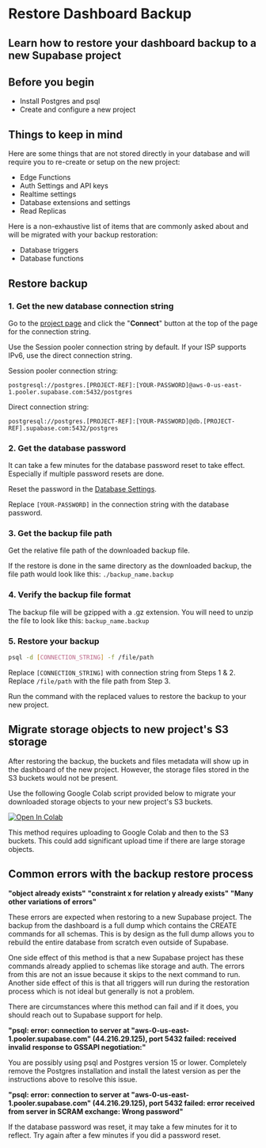 # Restore Dashboard Backup

## Learn how to restore your dashboard backup to a new Supabase project

## Before you begin

- Install Postgres and psql
- Create and configure a new project

## Things to keep in mind

Here are some things that are not stored directly in your database and will require you to re-create or setup on the new project:

- Edge Functions
- Auth Settings and API keys
- Realtime settings
- Database extensions and settings
- Read Replicas

Here is a non-exhaustive list of items that are commonly asked about and will be migrated with your backup restoration:

- Database triggers
- Database functions

## Restore backup

### 1. Get the new database connection string

Go to the [project page](https://supabase.com/dashboard/project/_/) and click the "**Connect**" button at the top of the page for the connection string.

Use the Session pooler connection string by default. If your ISP supports IPv6, use the direct connection string.

Session pooler connection string:
```
postgresql://postgres.[PROJECT-REF]:[YOUR-PASSWORD]@aws-0-us-east-1.pooler.supabase.com:5432/postgres
```

Direct connection string:
```
postgresql://postgres.[PROJECT-REF]:[YOUR-PASSWORD]@db.[PROJECT-REF].supabase.com:5432/postgres
```

### 2. Get the database password

It can take a few minutes for the database password reset to take effect. Especially if multiple password resets are done.

Reset the password in the [Database Settings](https://supabase.com/dashboard/project/_/settings/database).

Replace `[YOUR-PASSWORD]` in the connection string with the database password.

### 3. Get the backup file path

Get the relative file path of the downloaded backup file.

If the restore is done in the same directory as the downloaded backup, the file path would look like this:
`./backup_name.backup`

### 4. Verify the backup file format

The backup file will be gzipped with a .gz extension. You will need to unzip the file to look like this:
`backup_name.backup`

### 5. Restore your backup

```bash
psql -d [CONNECTION_STRING] -f /file/path
```

Replace `[CONNECTION_STRING]` with connection string from Steps 1 & 2.
Replace `/file/path` with the file path from Step 3.

Run the command with the replaced values to restore the backup to your new project.

## Migrate storage objects to new project's S3 storage

After restoring the backup, the buckets and files metadata will show up in the dashboard of the new project.
However, the storage files stored in the S3 buckets would not be present.

Use the following Google Colab script provided below to migrate your downloaded storage objects to your new project's S3 buckets.

[![Open In Colab](https://colab.research.google.com/assets/colab-badge.svg)](https://colab.research.google.com/github/PLyn/supabase-storage-migrate/blob/main/Supabase_Storage_migration.ipynb)

This method requires uploading to Google Colab and then to the S3 buckets. This could add significant upload time if there are large storage objects.

## Common errors with the backup restore process

**"object already exists"**
**"constraint x for relation y already exists"**
**"Many other variations of errors"**

These errors are expected when restoring to a new Supabase project. The backup from the dashboard is a full dump which contains the CREATE commands for all schemas. This is by design as the full dump allows you to rebuild the entire database from scratch even outside of Supabase.

One side effect of this method is that a new Supabase project has these commands already applied to schemas like storage and auth. The errors from this are not an issue because it skips to the next command to run. Another side effect of this is that all triggers will run during the restoration process which is not ideal but generally is not a problem.

There are circumstances where this method can fail and if it does, you should reach out to Supabase support for help.

**"psql: error: connection to server at "aws-0-us-east-1.pooler.supabase.com" (44.216.29.125), port 5432 failed: received invalid response to GSSAPI negotiation:"**

You are possibly using psql and Postgres version 15 or lower. Completely remove the Postgres installation and install the latest version as per the instructions above to resolve this issue.

**"psql: error: connection to server at "aws-0-us-east-1.pooler.supabase.com" (44.216.29.125), port 5432 failed: error received from server in SCRAM exchange: Wrong password"**

If the database password was reset, it may take a few minutes for it to reflect. Try again after a few minutes if you did a password reset.
